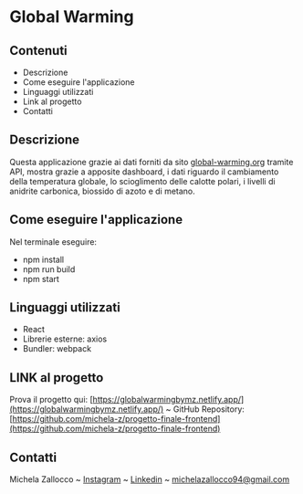 # Global Warming

## Contenuti
* Descrizione
* Come eseguire l'applicazione
* Linguaggi utilizzati
* Link al progetto
* Contatti


## Descrizione
Questa applicazione grazie ai dati forniti da sito [global-warming.org](https://global-warming.org/) tramite API, mostra grazie a apposite dashboard, i dati riguardo il cambiamento della temperatura globale, lo scioglimento delle calotte polari, i livelli di anidrite carbonica, biossido di azoto e di metano.


## Come eseguire l'applicazione
Nel terminale eseguire:
- npm install
- npm run build
- npm start


## Linguaggi utilizzati
- React
- Librerie esterne: axios
- Bundler: webpack

## LINK al progetto
 Prova il progetto qui: [https://globalwarmingbymz.netlify.app/](https://globalwarmingbymz.netlify.app/)
   ~   GitHub Repository: [https://github.com/michela-z/progetto-finale-frontend](https://github.com/michela-z/progetto-finale-frontend) 


## Contatti
Michela Zallocco ~ [Instagram](https://www.instagram.com/michelazallocco/) ~ [Linkedin](https://www.linkedin.com/in/michelazallocco/) ~ michelazallocco94@gmail.com
